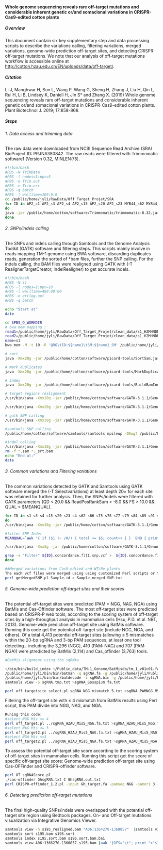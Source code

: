 #### Whole genome sequencing reveals rare off-target mutations and considerable inherent genetic or/and somaclonal variations in CRISPR-Cas9-edited cotton plants

##### Overview

This document contain six key supplementary step and data processing scripts to describe the variations calling, filtering variations, merged variations, genome-wide prediction off-target sites, and detecting CRISPR off-target mutations. We note that our analysis of off-target mutations workflow is accessible online at http://cotton.hzau.edu.cn/EN/uploads/data/off-target/. 

##### Citation

Li J, Manghwar H, Sun L, Wang P, Wang G, Sheng H, Zhang J, Liu H, Qin L, Rui H, Li B, Lindsey K, Daniell H, Jin S* and Zhang X. (2019) Whole genome sequencing reveals rare off-target mutations and considerable inherent genetic or/and somaclonal variations in CRISPR-Cas9-edited cotton plants.  Plant Biotechnol J. 2019;  17:858-868.

##### Steps

###### 1. Data access and trimming data

The raw data were downloaded from NCBI Sequence Read Archive (SRA) BioProject ID: PRJNA380842. The raw reads were filtered with Trimmomatic software1 (Version 0.32, MINLEN:75).

```bash
#!/bin/bash
#PBS -N TrimData
#PBS -l nodes=1:ppn=5
#PBS -o Trim.out
#PBS -e Trim.err
#PBS -q batch
#PBS -l walltime=100:0:0
cd /public/home/jyli/RawData/Off_Target_Projet/SRA
for ID in AP2_s1 AP2_s3 AP2_s4 AP2_s15 AP2_s20 AP2_s23 MYB44_s62 MYB44_s75 MYB44_s76 MYB44_s77 Ne_s65 Ne_s66 Ne_s67 WT_s195 WT_s199 WT_s79
do
java -jar /public/home/cotton/software/Trimmomatic/trimmomatic-0.32.jar PE -threads 5 -phred33 -trimlog ${ID}_trim.log ${ID}_R1_001.fastq.gz ${ID}_R2_001.fastq.gz  ./${ID}_1.clean.fastq.gz ./${ID}_1.unpaired.fastq.gz ./${ID}_2.clean.fastq.gz ./${ID}_2.unpaired.fastq.gz ILLUMINACLIP:/public/home/cotton/software/Trimmomatic/adapters/TruSeq3-PE.fa:2:30:10 LEADING:5 TRAILING:5 SLIDINGWINDOW:4:20 MINLEN:75
done
```



###### 2. SNPs/indels calling

The SNPs and indels calling through Samtools and the Genome Analysis Toolkit (GATK) software and filtering steps. This scripts mainly involve in reads mapping TM-1 genome using BWA software, discarding duplicates reads, generation the sorted of *bam files, further the SNP calling. For the indels calling, the BAM files were realigned using GATK with (-T RealignerTargetCreator, IndelRealigner) to get accurate indels.

```bash
#!/bin/bash
#PBS -N s1
#PBS -l nodes=1:ppn=10
#PBS -l walltime=480:00:00
#PBS -e errlog.out
#PBS -q batch

echo "Start at"
date

cd $PBS_O_WORKDIR
# bwa mem mapping ;
read1=/public/home/jyli/RawData/Off_Target_Projet/clean_data/s1_H2MHNDMXX_L1_1.clean.fq.gz
read2=/public/home/jyli/RawData/Off_Target_Projet/clean_data/s1_H2MHNDMXX_L1_2.clean.fq.gz
name=s1
bwa mem -M -t 10 -R '@RG\tID:${name}\tSM:${name}_SM' /public/home/jyli/Public_data/HZAU_PacBio_GhV1/SNP_INDEX/Ghirsutum_genome.fasta ${read1} ${read2} >${name}.sam

# sort
java -Xmx20g -jar /public/home/cotton/software/picard-tools/SortSam.jar INPUT=${name}.sam OUTPUT=${name}_srt.bam SORT_ORDER=coordinate >${name}.sam_srt 2>err.${name}.sam_srt

# mark duplicates
java -Xmx20g -jar /public/home/cotton/software/picard-tools/MarkDuplicates.jar INPUT=${name}_srt.bam OUTPUT=${name}_srt_redup.bam METRICS_FILE=metrics.txt > ${name}_redup 2>err.${name}_redup

# index
java -Xmx20g -jar /public/home/cotton/software/picard-tools/BuildBamIndex.jar INPUT=${name}_srt_redup.bam >${name}_index 2>${name}_index

# target regions realignment
/usr/bin/java -Xmx20g -jar /public/home/cotton/software/GATK-3.1.1/GenomeAnalysisTK.jar -T RealignerTargetCreator -R /public/home/jyli/Public_data/HZAU_PacBio_GhV1/SNP_INDEX/Ghirsutum_genome.fasta -I ${name}_srt_redup.bam -o ${name}_forIndelRealigner.intervals -nt 10 -allowPotentiallyMisencodedQuals

/usr/bin/java -Xmx20g -jar /public/home/cotton/software/GATK-3.1.1/GenomeAnalysisTK.jar -T IndelRealigner -R /public/home/jyli/Public_data/HZAU_PacBio_GhV1/SNP_INDEX/Ghirsutum_genome.fasta -I ${name}_srt_redup.bam -targetIntervals ${name}_forIndelRealigner.intervals -o ${name}_realigned.bam -allowPotentiallyMisencodedQuals

# gatk SNP calling
/usr/bin/java -Xmx30g -jar /public/home/cotton/software/GATK-3.1.1/GenomeAnalysisTK.jar -allowPotentiallyMisencodedQuals -R /public/home/jyli/Public_data/HZAU_PacBio_GhV1/SNP_INDEX/Ghirsutum_genome.fasta -T UnifiedGenotyper -glm snp -I ${name}_srt_redup.bam -o ${name}.gatk.snp.vcf -nt 10 -stand_call_conf 30.0 -stand_emit_conf 0

#samtools SNP calling
/public/home/cotton/software/samtools/samtools mpileup -DSugf /public/home/jyli/Public_data/HZAU_PacBio_GhV1/SNP_INDEX/Ghirsutum_genome.fasta ${name}_srt_redup.bam |/public/home/cotton/software/samtools/bcftools/bcftools view -Ncvg - >${name}.samtools.vcf

#indel calling
/usr/bin/java -Xmx30g -jar /public/home/cotton/software/GATK-3.1.1/GenomeAnalysisTK.jar -allowPotentiallyMisencodedQuals -R /public/home/jyli/Public_data/HZAU_PacBio_GhV1/SNP_INDEX/Ghirsutum_genome.fasta -T UnifiedGenotyper -glm INDEL -o ${name}.gatk.indel.vcf -nt 10 -rf BadCigar -I ${name}_realigned.bam -metrics ${name}.gatk.indel.metrics
rm -f *.sam *._srt.bam
echo "End at:"
date
```



###### 3. Common variations and Filtering variations 

The common variations detected by GATK and Samtools using GATK software merged the (-T Selectvariations) at least depth 20× for each site was retained for further analysis. Then, the SNPs/indels were filtered with GATK parameters (QD < 20.0 && ReadPosRankSum < -8.0 && FS > 10.0 && QUAL < $MEANQUAL). 

```bash
for ID in s1 s3 s4 s15 s20 s23 s4 s62 s66 s75 s76 s77 s79 s84 s85 s91 s94
do
/usr/bin/java -Xmx30g -jar /public/home/cotton/software/GATK-3.1.1/GenomeAnalysisTK.jar -R /public/home/jyli/Public_data/TM-1_Genome/TM-1_genomeV01_2k.fa -T SelectVariants --variant /public/home/jyli/CRISPR/Off_Target_Project/VCF_file/gatk/${ID}.gatk.snp.vcf --concordance /public/home/jyli/CRISPR/Off_Target_Project/VCF_file/samtools/${ID}.samtools.snp.vcf -o ${ID}.gatk.samtools.commsnp.vcf 

#filter SNP Indel
MEANQUAL=`awk '{ if ($1 !~ /#/) { total += $6; count++ } }  END { print total/count }' ./${ID}.gatk.samtools.commsnp.vcf`

/usr/bin/java -Xmx5g -jar /public/home/cotton/software/GATK-3.1.1/GenomeAnalysisTK.jar  -R /public/home/jyli/Public_data/TM-1_Genome/TM-1_genomeV01_2k.fa -T VariantFiltration  --filterExpression "QD < 20.0 || ReadPosRankSum < -8.0 ||  FS > 10.0 || QUAL < $MEANQUAL "  --filterName LowQualFilter --variant ./${ID}.gatk.samtools.commsnp.vcf  --missingValuesInExpressionsShouldEvaluateAsFailing --logging_level ERROR -o ${ID}.concordance.flt1.snp.vcf

grep -v "Filter" ${ID}.concordance.flt1.snp.vcf >  ${ID}.concordance.filter1.snp.vcf
done

##Merged variations from Cas9-edited and WT/Ne plants
The each vcf files were merged using using customized Perl scripts or the VCF files were merged from different groups with VCFtools. Finally, we selected the variations present in three WT plants, where the negative plants have some genotype but differ from the Cas9-edited plants.
perl getMergedSNP.pl Sample.id > Sample_merged.SNP.txt
```



###### 5. Genome-wide prediction off-target sites and their scores

The potential off-target sites were predicted (PAM = NGG, NAG, NGA) using BatMis and Cas-Offinder software. The most off-target sites were predicted based on CRISPR-P web tools, according to the scoring system of off-target sites by a high-throughput analysis in mammalian cells (Hsu, P.D. et al. NBT, 2013). Genome-wide prediction off-target site using BatMis software. Running this code get the potential off-target site (include NGG, NGA, and others). Of a total 4,413 potential off-target sites (allowing ≤ 5 mismatches within the 20-bp sgRNA and 3-bp PAM sequences, at least one tool detecting，including the 3,296 (NGG), 410 (PAM: NAG) and 707 (PAM: NGA)) were ptredicted by BatMis (2,114) and Cas_offinder (3,763) tools. 

```bash
#BatMis alignment using the sgRNAs

~/bin/bin/build_index ~/Public_data/TM-1_Genome/BatMisdb/tm_1_v01c01.fa
/public/home/jyli/bin/bin/batman -q sgRNA.fa -g /public/home/jyli/Public_data/TM-1_Genome/BatMisdb/tm_1_v01c01.fa -n4 -mall -o sgRNA.bin -l ./log > ./log
/public/home/jyli/bin/bin/batdecode -i sgRNA.bin -g /public/home/jyli/Public_data/TM-1_Genome/BatMisdb/tm_1_v01c01.fa -L ./log -o sgRNA.tmp.txt > ./log
samtools view -S sgRNA.tmp.txt >sgRNA_Gosspium.fa.txt

perl off_targetsite_select.pl sgRNA_NGG_mismatch_5.txt >sgRNA_PAMNGG_M5.txt
```

Filtering the off-target site with ≤ 4 mismatch from BatMis results using Perl script, this PAM divide into NGG, NAG, and NGA.

```bash
Runing this code:
#select NGG Mis <= 4
perl off_target.pl ../sgRNA_HZAU_Mis5_NGG.fa.txt >sgRNA_HZAU_Mis5_NGG.fa.txt
#select NAG Mis <= 3
perl off_target2.pl ../sgRNA_HZAU_Mis5_NAG.fa.txt >sgRNA_HZAU_Mis5_NAG.fa.txt
#select NGA Mis <=3
perl off_target2.pl ../sgRNA_HZAU_Mis5_NGA.fa.txt >sgRNA_HZAU_Mis5_NGA.fa.txt
```

To assess the potential off-target site score according to the scoring system of off-target sites in mammalian cells. Running this script get the score of specific off-target site score: Genome-wide prediction off-target site using Cas-OFFinder and CRISPR-offinder software.

```bash
perl OT_sgRNAScore.pl 
./cas-offinder GhsgRNA.txt C GhsgRNA.out.txt
perl CRISPR-offinder_1.2.pl -input Gh_target.fa -pamseq NGG -pamori 3 -pamlen 20 -gc_min 20 -gc_max 80 -mismatches 5 -strand b -gd ~/Public_data/TM-1_Genome/Genome/
```



###### 6. Detecting prediction off-target mutations

The final high-quality SNPs/indels were overlapped with the potential off-target site region using Bedtools packages. On- and Off-target mutations visualization via Integrative Genomics Viewer.

```bash
samtools view -h s195_realigned.bam "A06:1364270-1368857"  |samtools view -bS - >s195.bam
samtools sort s195.bam s195.sort
samtools index s195.sort.bam s195.sort.bam.bai
samtools view A06:1366270-1366857.s195.bam |awk '{OFS="\t"; print ">"$1"\n"$10}' - >Gh_A06G0136.s195.fastq
```
